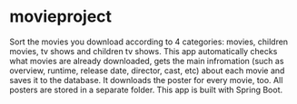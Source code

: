 # movieproject
Sort the movies you download according to 4 categories: movies, children movies, tv shows and children tv shows. 
This app automatically checks what movies are already downloaded, gets the main infromation (such as overview, runtime, release date, director, cast, etc) about each movie and saves it to the database. It downloads the poster for every movie, too. All posters are stored in a separate folder. 
This app is built with Spring Boot.
